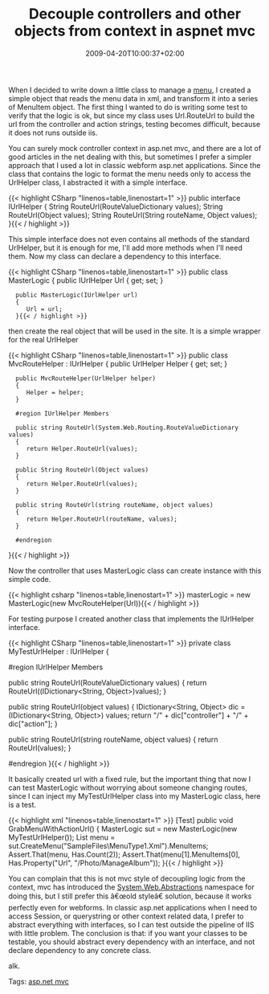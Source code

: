 ﻿---
title: "Decouple controllers and other objects from context in aspnet mvc"
description: ""
date: 2009-04-20T10:00:37+02:00
draft: false
tags: [AspNet MVC]
categories: [AspNet MVC]
---
When I decided to write down a little class to manage a [menu](http://www.codewrecks.com/blog/index.php/2009/04/14/build-a-menu-for-aspnet-mvc-site/), I created a simple object that reads the menu data in xml, and transform it into a series of MenuItem object. The first thing I wanted to do is writing some test to verify that the logic is ok, but since my class uses Url.RouteUrl to build the url from the controller and action strings, testing becomes difficult, because it does not runs outside iis.

You can surely mock controller context in asp.net mvc, and there are a lot of good articles in the net dealing with this, but sometimes I prefer a simpler approach that I used a lot in classic webform asp.net applications. Since the class that contains the logic to format the menu needs only to access the UrlHelper class, I abstracted it with a simple interface.

{{< highlight CSharp "linenos=table,linenostart=1" >}}
public interface IUrlHelper
{
   String RouteUrl(RouteValueDictionary values);
   String RouteUrl(Object values); 
   String RouteUrl(String routeName, Object values); 
}{{< / highlight >}}

<!-- Code inserted with Steve Dunn's Windows Live Writer Code Formatter Plugin.  http://dunnhq.com -->

This simple interface does not even contains all methods of the standard UrlHelper, but it is enough for me, I'll add more methods when I'll need them. Now my class can declare a dependency to this interface.

{{< highlight CSharp "linenos=table,linenostart=1" >}}
   public class MasterLogic
   {
      public IUrlHelper Url { get; set; }

      public MasterLogic(IUrlHelper url)
      {
         Url = url;
      }{{< / highlight >}}

<!-- Code inserted with Steve Dunn's Windows Live Writer Code Formatter Plugin.  http://dunnhq.com -->

then create the real object that will be used in the site. It is a simple wrapper for the real UrlHelper

{{< highlight CSharp "linenos=table,linenostart=1" >}}
   public class MvcRouteHelper : IUrlHelper
   {
      public UrlHelper Helper { get; set; }

      public MvcRouteHelper(UrlHelper helper)
      {
         Helper = helper;
      }

      #region IUrlHelper Members

      public string RouteUrl(System.Web.Routing.RouteValueDictionary values)
      {
         return Helper.RouteUrl(values);
      }

      public String RouteUrl(Object values)
      {
         return Helper.RouteUrl(values);
      }

      public string RouteUrl(string routeName, object values)
      {
         return Helper.RouteUrl(routeName, values);
      }

      #endregion
   }{{< / highlight >}}

<!-- Code inserted with Steve Dunn's Windows Live Writer Code Formatter Plugin.  http://dunnhq.com -->

Now the controller that uses MasterLogic class can create instance with this simple code.

{{< highlight csharp "linenos=table,linenostart=1" >}}
masterLogic = new MasterLogic(new MvcRouteHelper(Url)){{< / highlight >}}

<!-- Code inserted with Steve Dunn's Windows Live Writer Code Formatter Plugin.  http://dunnhq.com -->

For testing purpose I created another class that implements the IUrlHelper interface.

{{< highlight CSharp "linenos=table,linenostart=1" >}}
private class MyTestUrlHelper : IUrlHelper
{

   #region IUrlHelper Members

   public string RouteUrl(RouteValueDictionary values)
   {
      return RouteUrl((IDictionary<String, Object>)values);
   }

   public string RouteUrl(object values)
   {
      IDictionary<String, Object> dic = (IDictionary<String, Object>) values;
      return "/" + dic["controller"] + "/" + dic["action"];
   }

   public string RouteUrl(string routeName, object values)
   {
      return RouteUrl(values);
   }

   #endregion
}{{< / highlight >}}

<!-- Code inserted with Steve Dunn's Windows Live Writer Code Formatter Plugin.  http://dunnhq.com -->

It basically created url with a fixed rule, but the important thing that now I can test MasterLogic without worrying about someone changing routes, since I can inject my MyTestUrlHelper class into my MasterLogic class, here is a test.

{{< highlight xml "linenos=table,linenostart=1" >}}
[Test]
public void GrabMenuWithActionUrl()
{
   MasterLogic sut = new MasterLogic(new MyTestUrlHelper());
   List<MenuItem> menu = sut.CreateMenu("SampleFiles\\MenuType1.Xml").MenuItems;
   Assert.That(menu, Has.Count(2));
   Assert.That(menu[1].MenuItems[0], Has.Property("Url", "/Photo/ManageAlbum"));
}{{< / highlight >}}

<!-- Code inserted with Steve Dunn's Windows Live Writer Code Formatter Plugin.  http://dunnhq.com -->

You can complain that this is not mvc style of decoupling logic from the context, mvc has introduced the [System.Web.Abstractions](http://msdn.microsoft.com/it-it/library/system.web.httpcontextbase.aspx) namespace for doing this, but I still prefer this â€œold styleâ€ solution, because it works perfectly even for webforms. In classic asp.net applications when I need to access Session, or querystring or other context related data, I prefer to abstract everything with interfaces, so I can test outside the pipeline of IIS with little problem. The conclusion is that: if you want your classes to be testable, you should abstract every dependency with an interface, and not declare dependency to any concrete class.

alk.

Tags: [asp.net mvc](http://technorati.com/tag/asp.net%20mvc)

